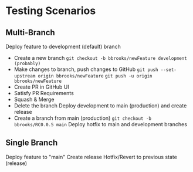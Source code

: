 # Testing Scenarios
## Multi-Branch
Deploy feature to development (default) branch
* Create a new branch
```git checkout -b bbrooks/newFeature development (probably)```
* Make changes to branch, push changes to GitHub
```git push --set-upstream origin bbrooks/newFeature```
```git push -u origin bbrooks/newFeature```
* Create PR in GitHub UI
* Satisfy PR Requirements
* Squash & Merge
* Delete the branch
Deploy development to main (production) and create release
* Create a branch from main (production)
```git checkout -b bbrooks/RC0.0.5 main```
Deploy hotfix to main and development branches

## Single Branch
Deploy feature to "main"
Create release
Hotfix/Revert to previous state (release)